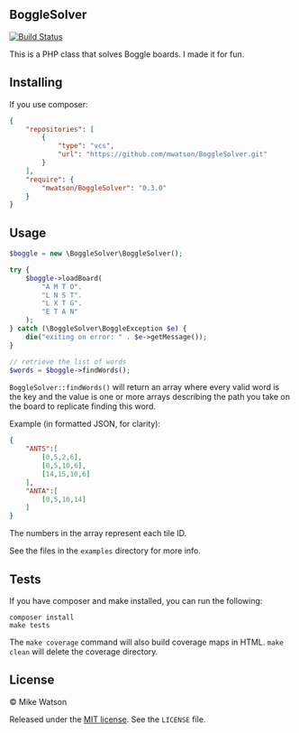 BoggleSolver
----

[![Build Status](https://travis-ci.org/mwatson/BoggleSolver.svg?branch=master)](https://travis-ci.org/mwatson/BoggleSolver)

This is a PHP class that solves Boggle boards. I made it for fun.

## Installing

If you use composer:

```json
{
    "repositories": [
        {
            "type": "vcs",
            "url": "https://github.com/mwatson/BoggleSolver.git"
        }
    ],
    "require": {
        "mwatson/BoggleSolver": "0.3.0"
    }
}
```

## Usage

```php
$boggle = new \BoggleSolver\BoggleSolver();

try {
    $boggle->loadBoard(
        "A M T O".
        "L N S T".
        "L X T G".
        "E T A N"
    );
} catch (\BoggleSolver\BoggleException $e) {
    die("exiting on error: " . $e->getMessage());
}

// retrieve the list of words
$words = $boggle->findWords();
````

`BoggleSolver::findWords()` will return an array where every valid word is the key 
and the value is one or more arrays describing the path you take on the board to 
replicate finding this word.

Example (in formatted JSON, for clarity):

```json
{
    "ANTS":[
        [0,5,2,6],
        [0,5,10,6],
        [14,15,10,6]
    ],
    "ANTA":[
        [0,5,10,14]
    ]    
}
```

The numbers in the array represent each tile ID.

See the files in the `examples` directory for more info.

## Tests

If you have composer and make installed, you can run the following:

```
composer install
make tests
```

The `make coverage` command will also build coverage maps in HTML. `make clean` 
will delete the coverage directory.

## License

&copy; Mike Watson

Released under the [MIT license](http://opensource.org/licenses/MIT). See the 
`LICENSE` file.
